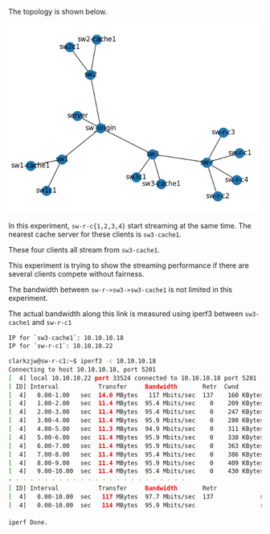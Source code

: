 The topology is shown below.

![topo](./topo.png)

In this experiment, `sw-r-c{1,2,3,4}` start streaming at the same time. 
The nearest cache server for these clients is `sw3-cache1`. 

These four clients all stream from `sw3-cache1`.

This experiment is trying to show the streaming performance if there are several clients compete without fairness.

The bandwidth between `sw-r->sw3->sw3-cache1` is not limited in this experiment. 

The actual bandwidth along this link is measured using iperf3 between `sw3-cache1` and `sw-r-c1`
```
IP for `sw3-cache1`: 10.10.10.18
IP for `sw-r-c1`: 10.10.10.22
```
```bash
clarkzjw@sw-r-c1:~$ iperf3 -c 10.10.10.18
Connecting to host 10.10.10.18, port 5201
[  4] local 10.10.10.22 port 33524 connected to 10.10.10.18 port 5201
[ ID] Interval           Transfer     Bandwidth       Retr  Cwnd
[  4]   0.00-1.00   sec  14.0 MBytes   117 Mbits/sec  137    160 KBytes
[  4]   1.00-2.00   sec  11.4 MBytes  95.4 Mbits/sec    0    209 KBytes
[  4]   2.00-3.00   sec  11.4 MBytes  95.4 Mbits/sec    0    247 KBytes
[  4]   3.00-4.00   sec  11.4 MBytes  95.9 Mbits/sec    0    280 KBytes
[  4]   4.00-5.00   sec  11.3 MBytes  94.9 Mbits/sec    0    311 KBytes
[  4]   5.00-6.00   sec  11.4 MBytes  95.9 Mbits/sec    0    338 KBytes
[  4]   6.00-7.00   sec  11.4 MBytes  95.9 Mbits/sec    0    363 KBytes
[  4]   7.00-8.00   sec  11.4 MBytes  95.4 Mbits/sec    0    386 KBytes
[  4]   8.00-9.00   sec  11.4 MBytes  95.9 Mbits/sec    0    409 KBytes
[  4]   9.00-10.00  sec  11.4 MBytes  95.4 Mbits/sec    0    430 KBytes
- - - - - - - - - - - - - - - - - - - - - - - - -
[ ID] Interval           Transfer     Bandwidth       Retr
[  4]   0.00-10.00  sec   117 MBytes  97.7 Mbits/sec  137             sender
[  4]   0.00-10.00  sec   114 MBytes  95.9 Mbits/sec                  receiver

iperf Done.
```
